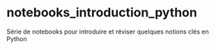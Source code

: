 # notebooks_introduction_python
Série de notebooks pour introduire et réviser quelques notions clés en Python

